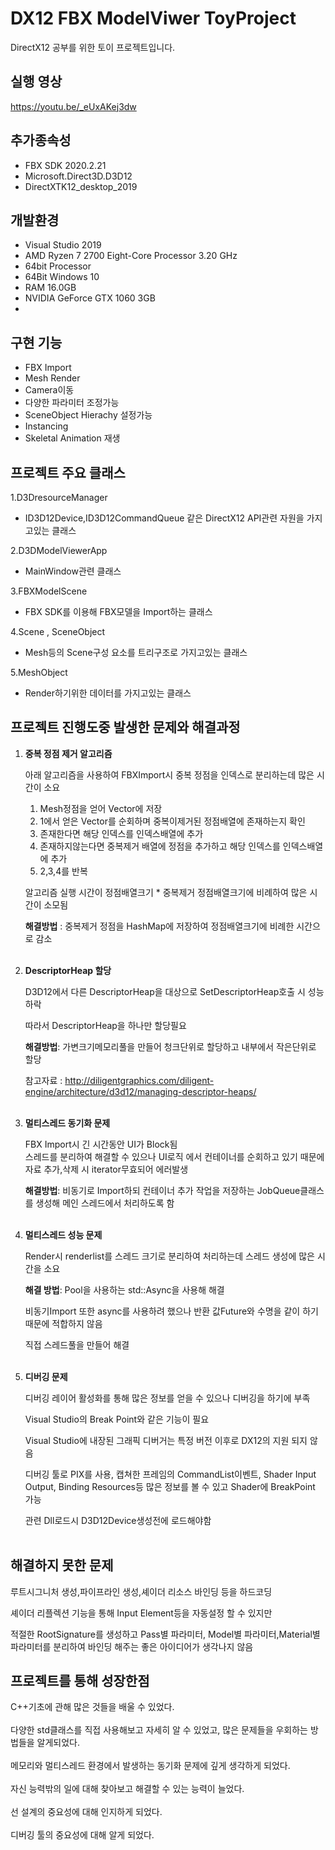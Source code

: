# DX12 FBX ModelViwer ToyProject

DirectX12 공부를 위한 토이 프로젝트입니다.  
## 실행 영상
https://youtu.be/_eUxAKej3dw


## 추가종속성

* FBX SDK 2020.2.21
* Microsoft.Direct3D.D3D12
* DirectXTK12_desktop_2019


## 개발환경

* Visual Studio 2019
* AMD Ryzen 7 2700 Eight-Core Processor 3.20 GHz
* 64bit Processor
* 64Bit Windows 10
* RAM 16.0GB
* NVIDIA GeForce GTX 1060 3GB
* 

## 구현 기능

* FBX Import
* Mesh Render
* Camera이동
* 다양한 파라미터 조정가능
* SceneObject Hierachy 설정가능
* Instancing
* Skeletal Animation 재생

## 프로젝트 주요 클래스

1.D3DresourceManager  
* ID3D12Device,ID3D12CommandQueue 같은 DirectX12 API관련 자원을 가지고있는 클래스 


2.D3DModelViewerApp  
* MainWindow관련 클래스


3.FBXModelScene  
* FBX SDK를 이용해 FBX모델을 Import하는 클래스


4.Scene , SceneObject  
* Mesh등의 Scene구성 요소를 트리구조로 가지고있는 클래스


5.MeshObject  
* Render하기위한 데이터를 가지고있는 클래스


## 프로젝트 진행도중 발생한 문제와 해결과정

1. __중복 정점 제거 알고리즘__


   아래 알고리즘을 사용하여 FBXImport시 중복 정점을 인덱스로 분리하는데 많은 시간이 소요

    1. Mesh정점을 얻어 Vector에 저장  
    2. 1에서 얻은 Vector를 순회하며 중복이제거된 정점배열에 존재하는지 확인  
    3. 존재한다면 해당 인덱스를 인덱스배열에 추가  
    4. 존재하지않는다면 중복제거 배열에 정점을 추가하고 해당 인덱스를 인덱스배열에 추가  
    5. 2,3,4를 반복  

   알고리즘 실행 시간이 정점배열크기 * 중복제거 정점배열크기에 비례하여 많은 시간이 소모됨  

   __해결방법__ : 중복제거 정점을 HashMap에 저장하여 정점배열크기에 비례한 시간으로 감소     
   <br/>

2. __DescriptorHeap 할당__


   D3D12에서 다른 DescriptorHeap을 대상으로 SetDescriptorHeap호출 시 성능하락    

   따라서 DescriptorHeap을 하나만 할당필요    


   __해결방법__: 가변크기메모리풀을 만들어 청크단위로 할당하고 내부에서 작은단위로 할당


   참고자료 : http://diligentgraphics.com/diligent-engine/architecture/d3d12/managing-descriptor-heaps/    
   <br/>

3. __멀티스레드 동기화 문제__


   FBX Import시 긴 시간동안 UI가 Block됨   
   스레드를 분리하여 해결할 수 있으나 UI로직 에서 컨테이너를 순회하고 있기 때문에 자료 추가,삭제 시 iterator무효되어 에러발생   
   
   __해결방법__: 비동기로 Import하되 컨테이너 추가 작업을 저장하는 JobQueue클래스를 생성해 메인 스레드에서 처리하도록 함         
   <br/>

4. __멀티스레드 성능 문제__


   Render시 renderlist를 스레드 크기로 분리하여 처리하는데 스레드 생성에 많은 시간을 소요  

   __해결 방법__: Pool을 사용하는 std::Async을 사용해 해결   

   비동기Import 또한 async를 사용하려 했으나 반환 값Future와 수명을 같이 하기 때문에 적합하지 않음  

   직접 스레드풀을 만들어 해결    
   <br/>

5. __디버깅 문제__


   디버깅 레이어 활성화를 통해 많은 정보를 얻을 수 있으나 디버깅을 하기에 부족   

   Visual Studio의 Break Point와 같은 기능이 필요     

   Visual Studio에 내장된 그래픽 디버거는 특정 버전 이후로 DX12의 지원 되지 않음   

   디버깅 툴로 PIX를 사용, 캡쳐한 프레임의 CommandList이벤트, Shader Input Output, Binding Resources등 많은 정보를 볼 수 있고 Shader에 BreakPoint 가능

   관련 Dll로드시 D3D12Device생성전에 로드해야함  
   <br/>



## 해결하지 못한 문제

   루트시그니처 생성,파이프라인 생성,셰이더 리소스 바인딩 등을 하드코딩  

   셰이더 리플렉션 기능을 통해 Input Element등을 자동설정 할 수 있지만  

   적절한 RootSignature를 생성하고 Pass별 파라미터, Model별 파라미터,Material별 파라미터를 분리하여 바인딩 해주는 좋은 아이디어가 생각나지 않음


## 프로젝트를 통해 성장한점


C++기초에 관해 많은 것들을 배울 수 있었다.  
<br/>
다양한 std클래스를 직접 사용해보고 자세히 알 수 있었고, 많은 문제들을 우회하는 방법들을 알게되었다.  
<br/>
메모리와 멀티스레드 환경에서 발생하는 동기화 문제에 깊게 생각하게 되었다.   
<br/>
자신 능력밖의 일에 대해 찾아보고 해결할 수 있는 능력이 늘었다.  
<br/>
선 설계의 중요성에 대해 인지하게 되었다.  
<br/>
디버깅 툴의 중요성에 대해 알게 되었다.  







